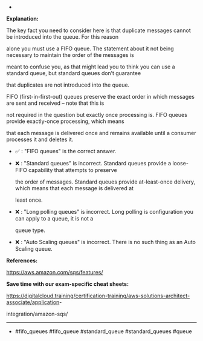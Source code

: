 *

**Explanation:**

The key fact you need to consider here is that duplicate messages cannot be introduced into the queue. For this reason

alone you must use a FIFO queue. The statement about it not being necessary to maintain the order of the messages is

meant to confuse you, as that might lead you to think you can use a standard queue, but standard queues don’t guarantee

that duplicates are not introduced into the queue.

FIFO (first-in-first-out) queues preserve the exact order in which messages are sent and received – note that this is

not required in the question but exactly once processing is. FIFO queues provide exactly-once processing, which means

that each message is delivered once and remains available until a consumer processes it and deletes it.

* ✅ :  "FIFO queues" is the correct answer.

* ❌ :  "Standard queues" is incorrect. Standard queues provide a loose-FIFO capability that attempts to preserve

  the order of messages. Standard queues provide at-least-once delivery, which means that each message is delivered at

  least once.

* ❌ :  "Long polling queues" is incorrect. Long polling is configuration you can apply to a queue, it is not a

  queue type.

* ❌ :  "Auto Scaling queues" is incorrect. There is no such thing as an Auto Scaling queue.

**References:**

<https://aws.amazon.com/sqs/features/>

**Save time with our exam-specific cheat sheets:**

<https://digitalcloud.training/certification-training/aws-solutions-architect-associate/application>-

integration/amazon-sqs/

----
* #fifo_queues #fifo_queue #standard_queue #standard_queues #queue
